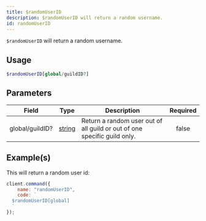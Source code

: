 ```yaml
---
title: $randomUserID
description: $randomUserID will return a random username.
id: randomUserID
---
```


`$randomUserID` will return a random username.

## Usage

```php
$randomUserID[global/guildID?]
```

## Parameters

| Field           | Type                                                                                              | Description                                                              | Required |
| --------------- | ------------------------------------------------------------------------------------------------- | ------------------------------------------------------------------------ | :------: |
| global/guildID? | [string](https://developer.mozilla.org/en-US/docs/Web/JavaScript/Reference/Global_Objects/String) | Return a random user out of all guild or out of one specific guild only. |  false   |

## Example(s)

This will return a random user id:

```javascript
client.command({
    name: "randomUserID",
    code: `
  $randomUserID[global]
  `
});
```
